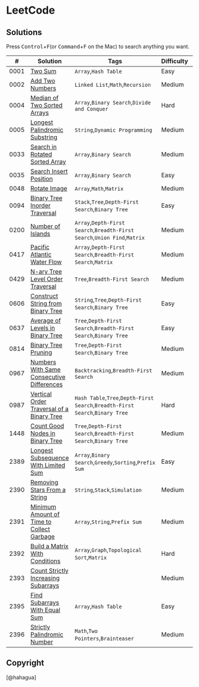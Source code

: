 # LeetCode

## Solutions

Press <kbd>Control</kbd>+<kbd>F</kbd>(or <kbd>Command</kbd>+<kbd>F</kbd> on the Mac) to search anything you want.


|  #  |  Solution  |  Tags  |  Difficulty  |  Remark |
| --- | --- | --- | --- | --- |
|  0001  |  [Two Sum](./_0000_0099/_0001_TwoSum/README.md)  |  `Array`,`Hash Table`  |  Easy  |    |
|  0002  |  [Add Two Numbers](../LCQuestions/solutions/_0000_0099/_0002_AddTwoNumbers/README.md)  |  `Linked List`,`Math`,`Recursion`  |  Medium  |    |
|  0004  |  [Median of Two Sorted Arrays](../LCQuestions/solutions/_0000_0099/_0004_MedianOfTwoSortedArrays/README.md)  |  `Array`,`Binary Search`,`Divide and Conquer`  |  Hard  |    |
|  0005  |  [Longest Palindromic Substring](../LCQuestions/solutions/_0000_0099/_0005_LongestPalindromicSubstring/README.md)  |  `String`,`Dynamic Programming`  |  Medium  |    |
|  0033  |  [Search in Rotated Sorted Array](../../../LCQuestions/solutions/_0000_0099/_0033_SearchInRotatedSortedArray/README.md)  |  `Array`,`Binary Search`  |  Medium  |    |
|  0035  |  [Search Insert Position](./_0000_0099/_0035_SearchInsertPosition/README.md)  |  `Array`,`Binary Search`  |  Easy  |    |
|  0048  |  [Rotate Image](./_0000_0099/_0048_RotateImage/README.md)  |  `Array`,`Math`,`Matrix`  |  Medium  |    |
|  0094  |  [Binary Tree Inorder Traversal](./_0000_0099/_0094_BinaryTreeInorderTraversal/README.md)  |  `Stack`,`Tree`,`Depth-First Search`,`Binary Tree`  |  Easy  |    |
|  0200  |  [Number of Islands](../../../LCQuestions/solutions/_0200_0299/_0200_NumberOfIslands/README.md)  |  `Array`,`Depth-First Search`,`Breadth-First Search`,`Union Find`,`Matrix`  |  Medium  |    |
|  0417  |  [Pacific Atlantic Water Flow](./_0400_0499/_0417_PacificAtlanticWaterFlow/README.md)  |  `Array`,`Depth-First Search`,`Breadth-First Search`,`Matrix`  |  Medium  |    |
|  0429  |  [N-ary Tree Level Order Traversal](./_0400_0499/_0429_N-aryTreeLevelOrderTraversal/README.md)  |  `Tree`,`Breadth-First Search`  |  Medium  |    |
|  0606  |  [Construct String from Binary Tree](./_0600_0699/_0606_ConstructStringFromBinaryTree/README.md)  |  `String`,`Tree`,`Depth-First Search`,`Binary Tree`  |  Easy  |    |
|  0637  |  [Average of Levels in Binary Tree](./_0600_0699/_0637_AverageOfLevelsInBinaryTree/README.md)  |  `Tree`,`Depth-First Search`,`Breadth-First Search`,`Binary Tree`  |  Easy  |    |
|  0814  |  [Binary Tree Pruning](./_0800_0899/_0814_BinaryTreePruning/README.md)  |  `Tree`,`Depth-First Search`,`Binary Tree`  |  Medium  |    |
|  0967  |  [Numbers With Same Consecutive Differences](./_0900_0999/_0967_NumbersWithSameConsecutiveDifferences/README.md)  |  `Backtracking`,`Breadth-First Search`  |  Medium  |    |
|  0987  |  [Vertical Order Traversal of a Binary Tree](./_0900_0999/_0987_VerticalOrderTraversalOfABinaryTree/README.md)  |  `Hash Table`,`Tree`,`Depth-First Search`,`Breadth-First Search`,`Binary Tree`  |  Hard  |    |
|  1448  |  [Count Good Nodes in Binary Tree](./_1400_1499/_1448_CountGoodNodesInBinaryTree/README.md)  |  `Tree`,`Depth-First Search`,`Breadth-First Search`,`Binary Tree`  |  Medium  |    |
|  2389  |  [Longest Subsequence With Limited Sum](./_2300_2399/_2389_LongestSubsequenceWithLimitedSum/README.md)  |  `Array`,`Binary Search`,`Greedy`,`Sorting`,`Prefix Sum`  |  Easy  |    |
|  2390  |  [Removing Stars From a String](./_2300_2399/_2390_RemovingStarsFromAString/README.md)  |  `String`,`Stack`,`Simulation`  |  Medium  |    |
|  2391  |  [Minimum Amount of Time to Collect Garbage](./_2300_2399/_2391_MinimumAmountOfTimeToCollectGarbage/README.md)  |  `Array`,`String`,`Prefix Sum`  |  Medium  |    |
|  2392  |  [Build a Matrix With Conditions](./_2300_2399/_2392_BuildAMatrixWithConditions/README.md)  |  `Array`,`Graph`,`Topological Sort`,`Matrix`  |  Hard  |    |
|  2393  |  [Count Strictly Increasing Subarrays](./_2300_2399/_2393_CountStrictlyIncreasingSubarrays/README.md)  |    |  Medium  |  🔒  |
|  2395  |  [Find Subarrays With Equal Sum](./_2300_2399/_2395_FindSubarraysWithEqualSum/README.md)  |  `Array`,`Hash Table`  |  Easy  |    |
|  2396  |  [Strictly Palindromic Number](./_2300_2399/_2396_StrictlyPalindromicNumber/README.md)  |  `Math`,`Two Pointers`,`Brainteaser`  |  Medium  |    |

## Copyright

[@hahagua]